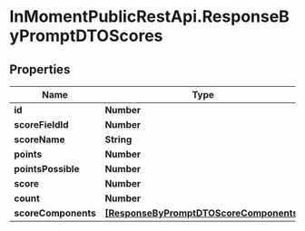 # InMomentPublicRestApi.ResponseByPromptDTOScores

## Properties

Name | Type | Description | Notes
------------ | ------------- | ------------- | -------------
**id** | **Number** |  | [optional] 
**scoreFieldId** | **Number** |  | 
**scoreName** | **String** |  | [optional] 
**points** | **Number** |  | [optional] 
**pointsPossible** | **Number** |  | [optional] 
**score** | **Number** |  | [optional] 
**count** | **Number** |  | [optional] 
**scoreComponents** | [**[ResponseByPromptDTOScoreComponents]**](ResponseByPromptDTOScoreComponents.md) |  | [optional] 


